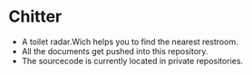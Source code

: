 # Chitter
- A toilet radar.Wich helps you to find the nearest restroom.
- All the documents get pushed into this repository.
- The sourcecode is currently located in private repositories.
